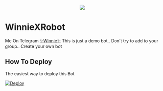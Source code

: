 <p align="center">
  <img src="https://telegra.ph/file/21605b3dfef2fe3577036.jpg">
</p>

# WinnieXRobot
Me On Telegram [✨Winnie✨](https://t.me/WinnieXRobot)
This is just a demo bot.. Don't try to add to your group.. Create your own bot 
## How To Deploy
The easiest way to deploy this Bot

[![Deploy](https://www.herokucdn.com/deploy/button.svg)](https://heroku.com/deploy?template=https://github.com/ShrayanshSharma2710/WinnieXRobot.git)
